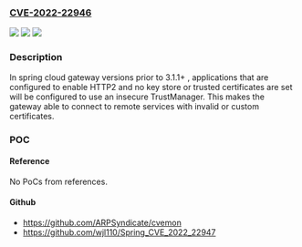 ### [CVE-2022-22946](https://cve.mitre.org/cgi-bin/cvename.cgi?name=CVE-2022-22946)
![](https://img.shields.io/static/v1?label=Product&message=Spring%20Cloud%20Gateway&color=blue)
![](https://img.shields.io/static/v1?label=Version&message=n%2Fa&color=blue)
![](https://img.shields.io/static/v1?label=Vulnerability&message=OWASP%20Top%20Ten%202021%20Category%20A05%3A2021%20-%20Security%20Misconfiguration&color=brighgreen)

### Description

In spring cloud gateway versions prior to 3.1.1+ , applications that are configured to enable HTTP2 and no key store or trusted certificates are set will be configured to use an insecure TrustManager. This makes the gateway able to connect to remote services with invalid or custom certificates.

### POC

#### Reference
No PoCs from references.

#### Github
- https://github.com/ARPSyndicate/cvemon
- https://github.com/wjl110/Spring_CVE_2022_22947

